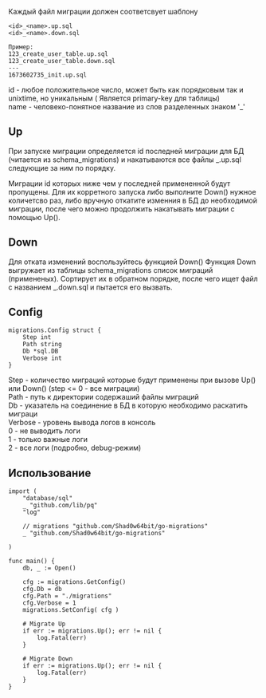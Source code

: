 Каждый файл миграции должен соответсвует шаблону  
```
<id>_<name>.up.sql
<id>_<name>.down.sql

Пример:
123_create_user_table.up.sql  
123_create_user_table.down.sql  
---  
1673602735_init.up.sql  
```

id - любое положительное число, может быть как порядковым так и unixtime, но уникальным (
Является primary-key для таблицы)  
name - человеко-понятное название из слов разделенных знаком '_'

## Up
При запуске миграции определяется id последней миграции для БД (читается из schema_migrations) и накатываются все файлы <id>_<name>.up.sql следующие за ним по порядку.

Миграции id которых ниже чем у последней примененной будут пропущены.
Для их корретного запуска либо выполните Down() нужное количетсво раз, либо вручную откатите изменния в БД до необходимой миграции, после чего можно продолжить накатывать миграции с помощью Up().

## Down
Для отката изменений воспользуйтесь функцией Down()
Функция Down выгружает из таблицы schema_migrations список миграций (примененых).
Сортирует их в обратном порядке, после чего ищет файл с названием <id>_<name>.down.sql и пытается его вызвать.

## Config
```
migrations.Config struct {	
	Step int
	Path string
	Db *sql.DB
	Verbose int
}
```

Step - количество миграций которые будут применены при вызове Up() или Down() (step <= 0 - все миграции)  
Path - путь к директории содержаший файлы миграций  
Db - указатель на соединение в БД в которую необходимо раскатить миграци  
Verbose - уровень вывода логов в консоль  
	0 - не выводить логи  
	1 - только важные логи  
	2 - все логи (подробно, debug-режим)  

## Использование
```
import (
	"database/sql"
	_ "github.com/lib/pq"
	"log"
	
	// migrations "github.com/Shad0w64bit/go-migrations"
	_ "github.com/Shad0w64bit/go-migrations"		

)

func main() {
	db, _ := Open()
	
	cfg := migrations.GetConfig()
	cfg.Db = db
	cfg.Path = "./migrations"
	cfg.Verbose = 1 	
	migrations.SetConfig( cfg )
	
	# Migrate Up
	if err := migrations.Up(); err != nil {	
		log.Fatal(err)
	}
	
	# Migrate Down
	if err := migrations.Up(); err != nil {	
		log.Fatal(err)
	}
}

